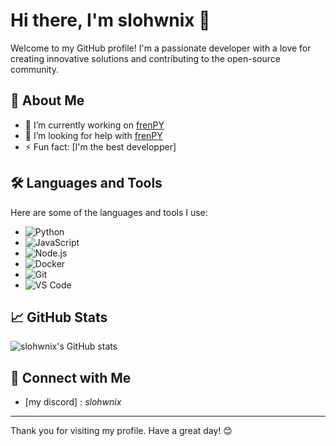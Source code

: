 # Hi there, I'm slohwnix 👋

Welcome to my GitHub profile! I'm a passionate developer with a love for creating innovative solutions and contributing to the open-source community.

## 🚀 About Me

- 🔭 I’m currently working on [frenPY](htts://github.com/slohwnix/frenpy)
- 🤔 I’m looking for help with [frenPY](htts://github.com/slohwnix/frenpy)
- ⚡ Fun fact: [I'm the best developper]

## 🛠️ Languages and Tools

Here are some of the languages and tools I use:

- ![Python](https://img.shields.io/badge/-Python-3776AB?style=flat&logo=python&logoColor=white)
- ![JavaScript](https://img.shields.io/badge/-JavaScript-F7DF1E?style=flat&logo=javascript&logoColor=black)
- ![Node.js](https://img.shields.io/badge/-Node.js-339933?style=flat&logo=node.js&logoColor=white)
- ![Docker](https://img.shields.io/badge/-Docker-2496ED?style=flat&logo=docker&logoColor=white)
- ![Git](https://img.shields.io/badge/-Git-F05032?style=flat&logo=git&logoColor=white)
- ![VS Code](https://img.shields.io/badge/-VS%20Code-007ACC?style=flat&logo=visual-studio-code&logoColor=white)

## 📈 GitHub Stats

![slohwnix's GitHub stats](https://github-readme-stats.vercel.app/api?username=slohwnix&show_icons=true&theme=radical)

## 🔗 Connect with Me

- [my discord] : *slohwnix*


---

Thank you for visiting my profile. Have a great day! 😊
